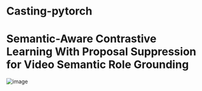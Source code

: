 # Casting-pytorch
<h1>Semantic-Aware Contrastive Learning With Proposal  Suppression for Video Semantic Role Grounding</h1>

![image](https://github.com/user-attachments/assets/183d86ef-cc92-4083-a279-f272e768d415)
